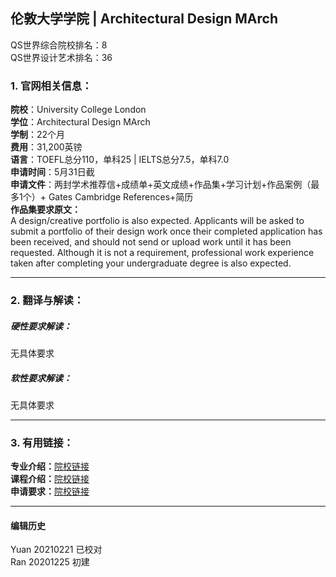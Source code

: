 ## 伦敦大学学院 | Architectural Design MArch

QS世界综合院校排名：8  
QS世界设计艺术排名：36

### 1. 官网相关信息：

**院校**：University College London  
**学位**：Architectural Design MArch   
**学制**：22个月   
**费用**：31,200英镑  
**语言**：TOEFL总分110，单科25 | IELTS总分7.5，单科7.0  
**申请时间**：5月31日截  
**申请文件**：两封学术推荐信+成绩单+英文成绩+作品集+学习计划+作品案例（最多1个）+ Gates Cambridge References+简历  
**作品集要求原文：**   
A design/creative portfolio is also expected. Applicants will be asked to submit a portfolio of their design work once their completed application has been received, and should not send or upload work until it has been requested. Although it is not a requirement, professional work experience taken after completing your undergraduate degree is also expected.


---


### 2. 翻译与解读：

##### 硬性要求解读：
无具体要求

##### 软性要求解读：
无具体要求



---


### 3. 有用链接：

**专业介绍：**[院校链接](https://www.ucl.ac.uk/prospective-students/graduate/taught-degrees/architectural-design-march)  
**课程介绍：**[院校链接](https://www.ucl.ac.uk/prospective-students/graduate/taught-degrees/architectural-design-march)  
**申请要求：**[院校链接](https://www.ucl.ac.uk/prospective-students/graduate/taught-degrees/architectural-design-march)




---


#### 编辑历史
Yuan 20210221 已校对  
Ran 20201225 初建  
